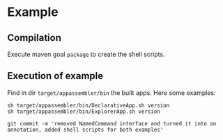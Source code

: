 # Example

## Compilation

Execute maven goal `package` to create the shell scripts.

## Execution of example

Find in dir `target/appassembler/bin` the built apps. Here some examples:

    sh target/appassembler/bin/DeclarativeApp.sh version
    sh target/appassembler/bin/ExplorerApp.sh version
    
    git commit -m 'removed NamedCommand interface and turned it into an annotation, added shell scripts for both examples'
